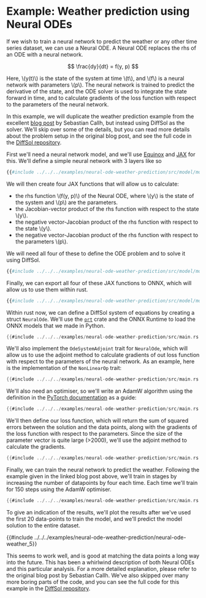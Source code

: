 # Example: Weather prediction using Neural ODEs

If we wish to train a neural network to predict the weather or any other time series dataset, we can use a Neural ODE. A Neural ODE replaces the rhs of an ODE with a neural network. 

$$
\frac{dy}{dt} = f(y, p)
$$

Here, \\(y(t)\\) is the state of the system at time \\(t\\), and \\(f\\) is a neural network with parameters \\(p\\). The neural network is trained to predict the derivative of the state, and the ODE solver is used to integrate the state forward in time, and to calculate gradients of the loss function with respect to the parameters of the neural network.

In this example, we will duplicate the weather prediction example from the excellent [blog post](https://sebastiancallh.github.io/post/neural-ode-weather-forecast/) by Sebastian Callh, but instead using DiffSol as the solver. We'll skip over some of the details, but you can read more details about the problem setup in the original blog post, and see the full code in the [DiffSol repository](https://github.com/martinjrobins/diffsol).

First we'll need a neural network model, and we'll use [Equinox](https://github.com/patrick-kidger/equinox) and [JAX](https://docs.jax.dev/en/latest/index.html) for this. We'll define a simple neural network with 3 layers like so

```python
{{#include ../../../examples/neural-ode-weather-prediction/src/model/model.py:39:54}}
```

We will then create four JAX functions that will allow us to calculate:
- the rhs function \\(f(y, p)\\) of the Neural ODE, where \\(y\\) is the state of the system and \\(p\\) are the parameters.
- the Jacobian-vector product of the rhs function with respect to the state \\(y\\).
- the negative vector-Jacobian product of the rhs function with respect to the state \\(y\\).
- the negative vector-Jacobian product of the rhs function with respect to the parameters \\(p\\).

We will need all four of these to define the ODE problem and to solve it using DiffSol.

```python
{{#include ../../../examples/neural-ode-weather-prediction/src/model/model.py:57:80}}
```

Finally, we can export all four of these JAX functions to ONNX, which will allow us to use them within rust.

```python
{{#include ../../../examples/neural-ode-weather-prediction/src/model/model.py:25:33}}
```

Within rust now, we can define a DiffSol system of equations by creating a struct `NeuralOde`. We'll use the [`ort`](https://ort.pyke.io/) crate and the ONNX Runtime to load the ONNX models that we made in Python.

```rust
{{#include ../../../examples/neural-ode-weather-prediction/src/main.rs:31:83}}
```

We'll also implement the `OdeSystemAdjoint` trait for `NeuralOde`, which will allow us to use the adjoint method to calculate gradients of out loss function with respect to the parameters of the neural network. As an example, here is the implementation of the `NonLinearOp` trait:

```rust
{{#include ../../../examples/neural-ode-weather-prediction/src/main.rs:181:204}}
```

We'll also need an optimiser, so we'll write an AdamW algorithm using the definition in the [PyTorch documentation](https://pytorch.org/docs/stable/generated/torch.optim.AdamW.html) as a guide:

```rust
{{#include ../../../examples/neural-ode-weather-prediction/src/main.rs:311:353}}
```

We'll then define our loss function, which will return the sum of squared errors between the solution and the data points, along with the gradients of the loss function with respect to the parameters. Since the size of the parameter vector is quite large (>2000), we'll use the adjoint method to calculate the gradients.

```rust
{{#include ../../../examples/neural-ode-weather-prediction/src/main.rs:355:376}}
```

Finally, we can train the neural network to predict the weather. Following the example given in the linked blog post above, we'll train in stages by increasing the number of datapoints by four each time. Each time we'll train for 150 steps using the AdamW optimiser.

```rust
{{#include ../../../examples/neural-ode-weather-prediction/src/main.rs:387:406}}
```

To give an indication of the results, we'll plot the results after we've used the first 20 data-points to train the model, and we'll predict the model solution to the entire dataset.

{{#include ../../../examples/neural-ode-weather-prediction/neural-ode-weather_5}}

This seems to work well, and is good at matching the data points a long way into the future. This has been a whirlwind description of both Neural ODEs and this particular analysis. For a more detailed explanation, please refer to the original blog post by Sebastian Callh. We've also skipped over many more boring parts of the code, and you can see the full code for this example in the [DiffSol repository](https://github.com/martinjrobins/diffsol).
